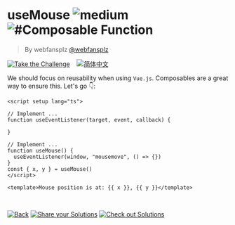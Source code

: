 <!--info-header-start--><h1>useMouse <img src="https://img.shields.io/badge/-medium-d9901a" alt="medium"/> <img src="https://img.shields.io/badge/-%23Composable%20Function-999" alt="#Composable Function"/></h1><blockquote><p>By webfansplz <a href="https://github.com/webfansplz" target="_blank">@webfansplz</a></p></blockquote><p><a href="https://sfc.vuejs.org/#eyJBcHAudnVlIjoiPHNjcmlwdCBzZXR1cCBsYW5nPVwidHNcIj5cblxuLy8gSW1wbGVtZW50IC4uLlxuZnVuY3Rpb24gdXNlRXZlbnRMaXN0ZW5lcih0YXJnZXQsIGV2ZW50LCBjYWxsYmFjaykge1xuXG59XG5cbi8vIEltcGxlbWVudCAuLi5cbmZ1bmN0aW9uIHVzZU1vdXNlKCkge1xuICB1c2VFdmVudExpc3RlbmVyKHdpbmRvdywgXCJtb3VzZW1vdmVcIiwgKCkgPT4ge30pXG59XG5jb25zdCB7IHgsIHkgfSA9IHVzZU1vdXNlKClcbjwvc2NyaXB0PlxuXG48dGVtcGxhdGU+TW91c2UgcG9zaXRpb24gaXMgYXQ6IHt7IHggfX0sIHt7IHkgfX08L3RlbXBsYXRlPlxuIn0=" target="_blank"><img src="https://img.shields.io/badge/-Take%20the%20Challenge-213547?logo=vue.js&logoColor=42b883" alt="Take the Challenge"/></a> &nbsp;&nbsp;&nbsp;<a href="./README.zh-CN.md" target="_blank"><img src="https://img.shields.io/badge/-%E7%AE%80%E4%BD%93%E4%B8%AD%E6%96%87-gray" alt="简体中文"/></a> </p><!--info-header-end-->


We should focus on reusability when using `Vue.js`. Composables are a great way to ensure this. Let's go 👇: 


```vue
<script setup lang="ts">

// Implement ...
function useEventListener(target, event, callback) {

}

// Implement ...
function useMouse() {
  useEventListener(window, "mousemove", () => {})
}
const { x, y } = useMouse()
</script>

<template>Mouse position is at: {{ x }}, {{ y }}</template>


```

<!--info-footer-start--><br><a href="../../README.md" target="_blank"><img src="https://img.shields.io/badge/-Back-grey" alt="Back"/></a> <a href="https://github.com/webfansplz/vuejs-challenges/issues/new?labels=answer,en&template=0-answer.md&title=25%20-%20useMouse" target="_blank"><img src="https://img.shields.io/badge/-Share%20your%20Solutions-teal" alt="Share your Solutions"/></a> <a href="https://github.com/webfansplz/vuejs-challenges/issues?q=label%3A25+label%3Aanswer" target="_blank"><img src="https://img.shields.io/badge/-Check%20out%20Solutions-de5a77?logo=awesome-lists&logoColor=white" alt="Check out Solutions"/></a> <!--info-footer-end-->
